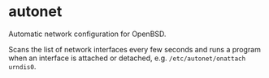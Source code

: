 autonet
=======

Automatic network configuration for OpenBSD.

Scans the list of network interfaces every few seconds and runs a program when
an interface is attached or detached, e.g. `/etc/autonet/onattach urndis0`.
